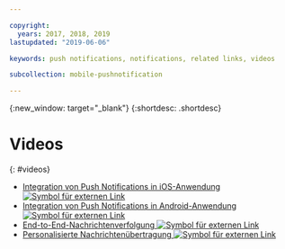 ```yaml
---

copyright:
  years: 2017, 2018, 2019
lastupdated: "2019-06-06"

keywords: push notifications, notifications, related links, videos

subcollection: mobile-pushnotification

---
```


{:new_window: target="_blank"}
{:shortdesc: .shortdesc}


# Videos
{: #videos}

* <a href="https://www.youtube.com/watch?v=IA8RyAxqq4A" target="_blank"> Integration von Push Notifications in iOS-Anwendung <img src="../../icons/launch-glyph.svg" alt="Symbol für externen Link"></a>
* <a href="https://www.youtube.com/watch?v=VMfRkn31zkU" target="_blank"> Integration von Push Notifications in Android-Anwendung <img src="../../icons/launch-glyph.svg" alt="Symbol für externen Link"></a>
* <a href="https://www.youtube.com/watch?v=a8T_sxSvwx0" target="_blank"> End-to-End-Nachrichtenverfolgung <img src="../../icons/launch-glyph.svg" alt="Symbol für externen Link"></a>
* <a href="https://www.youtube.com/watch?v=1wO30GfiLaI" target="_blank"> Personalisierte Nachrichtenübertragung <img src="../../icons/launch-glyph.svg" alt="Symbol für externen Link"></a>
